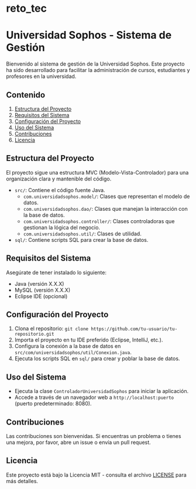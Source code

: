 # reto_tec
# Universidad Sophos - Sistema de Gestión

Bienvenido al sistema de gestión de la Universidad Sophos. Este proyecto ha sido desarrollado para facilitar la administración de cursos, estudiantes y profesores en la universidad.

## Contenido

1. [Estructura del Proyecto](#estructura-del-proyecto)
2. [Requisitos del Sistema](#requisitos-del-sistema)
3. [Configuración del Proyecto](#configuración-del-proyecto)
4. [Uso del Sistema](#uso-del-sistema)
5. [Contribuciones](#contribuciones)
6. [Licencia](#licencia)

## Estructura del Proyecto

El proyecto sigue una estructura MVC (Modelo-Vista-Controlador) para una organización clara y mantenible del código.

- `src/`: Contiene el código fuente Java.
  - `com.universidadsophos.model/`: Clases que representan el modelo de datos.
  - `com.universidadsophos.dao/`: Clases que manejan la interacción con la base de datos.
  - `com.universidadsophos.controller/`: Clases controladoras que gestionan la lógica del negocio.
  - `com.universidadsophos.util/`: Clases de utilidad.
- `sql/`: Contiene scripts SQL para crear la base de datos.

## Requisitos del Sistema

Asegúrate de tener instalado lo siguiente:

- Java (versión X.X.X)
- MySQL (versión X.X.X)
- Eclipse IDE (opcional)

## Configuración del Proyecto

1. Clona el repositorio: `git clone https://github.com/tu-usuario/tu-repositorio.git`
2. Importa el proyecto en tu IDE preferido (Eclipse, IntelliJ, etc.).
3. Configura la conexión a la base de datos en `src/com/universidadsophos/util/Conexion.java`.
4. Ejecuta los scripts SQL en `sql/` para crear y poblar la base de datos.

## Uso del Sistema

- Ejecuta la clase `ControladorUniversidadSophos` para iniciar la aplicación.
- Accede a través de un navegador web a `http://localhost:puerto` (puerto predeterminado: 8080).

## Contribuciones

Las contribuciones son bienvenidas. Si encuentras un problema o tienes una mejora, por favor, abre un issue o envía un pull request.

## Licencia

Este proyecto está bajo la Licencia MIT - consulta el archivo [LICENSE](LICENSE) para más detalles.
